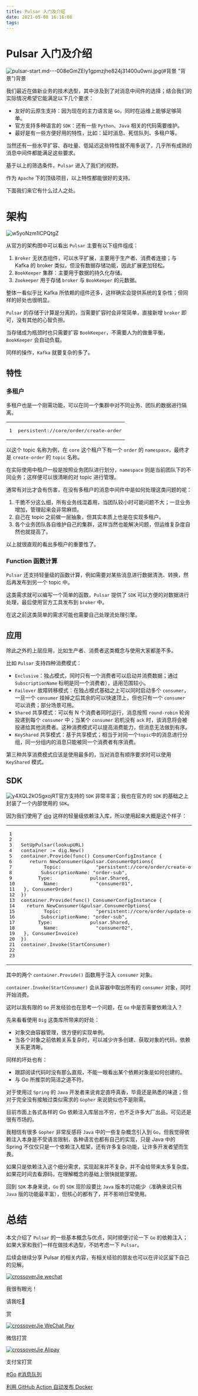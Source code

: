 ```yaml
---
title: Pulsar 入门及介绍
date: 2021-05-08 16:16:08
tags:
---
```


# Pulsar 入门及介绍

![pulsar-start.md---008eGmZEly1gpmzjhe824j31400u0wni.jpg](../images/Pulsar-入门及介绍/u6VKbdFmzW4P8vD-0462488.jpg)(#背景 "背景")背景

我们最近在做新业务的技术选型，其中涉及到了对消息中间件的选择；结合我们的实际情况希望它能满足以下几个要求：

* 友好的云原生支持：因为现在的主力语言是 `Go`，同时在运维上能够足够简单。
* 官方支持多种语言的 `SDK`：还有一些 `Python`、`Java` 相关的代码需要维护。
* 最好是有一些方便好用的特性，比如：延时消息、死信队列、多租户等。

当然还有一些水平扩容、吞吐量、低延迟这些特性就不用多说了，几乎所有成熟的消息中间件都能满足这些要求。

基于以上的筛选条件，`Pulsar` 进入了我们的视野。

作为 `Apache` 下的顶级项目，以上特性都能很好的支持。

下面我们来它有什么过人之处。

# [](#架构 "架构")架构

![w5yoNzm1lCPQtgZ](../images/Pulsar-入门及介绍/w5yoNzm1lCPQtgZ-0463048-0463051-0463203.jpg)

从官方的架构图中可以看出 `Pulsar` 主要有以下组件组成：

1.  `Broker` 无状态组件，可以水平扩展，主要用于生产者、消费者连接；与 Kafka 的 broker 类似，但没有数据存储功能，因此扩展更加轻松。
2.  `BookKeeper` 集群：主要用于数据的持久化存储。
3.  `Zookeeper` 用于存储 `broker` 与 `BookKeeper` 的元数据。

整体一看似乎比 Kafka 所依赖的组件还多，这样确实会提供系统的复杂性；但同样的好处也很明显。

`Pulsar` 的存储于计算是分离的，当需要扩容时会非常简单，直接新增 `broker` 即可，没有其他的心智负担。

当存储成为瓶颈时也只需要扩容 `BookKeeper`，不需要人为的做重平衡，`BookKeeper` 会自动负载。

同样的操作，`Kafka` 就要复杂的多了。

## [](#特性 "特性")特性

### [](#多租户 "多租户")多租户

多租户也是一个刚需功能，可以在同一个集群中对不同业务、团队的数据进行隔离。

<table><tbody><tr><td class="gutter"><pre><div class="line">1</div></pre></td><td class="code"><pre><div class="line">persistent://core/order/create-order</div></pre></td></tr></tbody></table>

以这个 topic 名称为例，在 `core` 这个租户下有一个 `order` 的 `namespace`，最终才是 `create-order` 的 `topic` 名称。

在实际使用中租户一般是按照业务团队进行划分，`namespace` 则是当前团队下的不同业务；这样便可以很清晰的对 topic 进行管理。

通常有对比才会有伤害，在没有多租户的消息中间件中是如何处理这类问题的呢：

1.  干脆不分这么细，所有业务线混着用，当团队较小时可能问题不大；一旦业务增加，管理起来会非常麻烦。
2.  自己在 topic 之前做一层抽象，但其实本质上也是在实现多租户。
3.  各个业务团队各自维护自己的集群，这样当然也能解决问题，但运维复杂度自然也就提高了。

以上就很直观的看出多租户的重要性了。

### [](#Function-函数计算 "Function 函数计算")Function 函数计算

`Pulsar` 还支持轻量级的函数计算，例如需要对某些消息进行数据清洗、转换，然后再发布到另一个 topic 中。

这类需求就可以编写一个简单的函数，`Pulsar` 提供了 `SDK` 可以方便的对数据进行处理，最后使用官方工具发布到 `broker` 中。

在这之前这类简单的需求可能也需要自己处理流处理引擎。

## [](#应用 "应用")应用

除此之外的上层应用，比如生产者、消费者这类概念与使用大家都差不多。

比如 `Pulsar` 支持四种消费模式：

* `Exclusive`：独占模式，同时只有一个消费者可以启动并消费数据；通过 `SubscriptionName` 标明是同一个消费者），适用范围较小。
* `Failover` 故障转移模式：在独占模式基础之上可以同时启动多个 `consumer`，一旦一个 `consumer` 挂掉之后其余的可以快速顶上，但也只有一个 `consumer` 可以消费；部分场景可用。
* `Shared` 共享模式：可以有 N 个消费者同时运行，消息按照 `round-robin` 轮询投递到每个 `consumer` 中；当某个 `consumer` 宕机没有 `ack` 时，该消息将会被投递给其他消费者。这种消费模式可以提高消费能力，但消息无法做到有序。
* `KeyShared` 共享模式：基于共享模式；相当于对同一个`topic`中的消息进行分组，同一分组内的消息只能被同一个消费者有序消费。

第三种共享消费模式应该是使用最多的，当对消息有顺序要求时可以使用 `KeyShared` 模式。

## [](#SDK "SDK")SDK



![y4XQL2kOSgxojRT](../images/Pulsar-入门及介绍/y4XQL2kOSgxojRT-0463341.jpg)官方支持的 `SDK` 非常丰富；我也在官方的 `SDK` 的基础之上封装了一个内部使用的 `SDK`。

因为我们使用了 [dig](https://pkg.go.dev/go.uber.org/dig) 这样的轻量级依赖注入库，所以使用起来大概是这个样子：

<table><tbody><tr><td class="gutter"><pre><div class="line">1</div><div class="line">2</div><div class="line">3</div><div class="line">4</div><div class="line">5</div><div class="line">6</div><div class="line">7</div><div class="line">8</div><div class="line">9</div><div class="line">10</div><div class="line">11</div><div class="line">12</div><div class="line">13</div><div class="line">14</div><div class="line">15</div><div class="line">16</div><div class="line">17</div><div class="line">18</div><div class="line">19</div><div class="line">20</div><div class="line">21</div><div class="line">22</div><div class="line">23</div></pre></td><td class="code"><pre><div class="line">SetUpPulsar(lookupURL)</div><div class="line">container := dig.New()</div><div class="line">container.Provide(<span class="function"><span class="keyword">func</span><span class="params">()</span> <span class="title">ConsumerConfigInstance</span></span> {</div><div class="line">	<span class="keyword">return</span> NewConsumer(&amp;pulsar.ConsumerOptions{</div><div class="line">		Topic:            <span class="string">"persistent://core/order/create-order"</span>,</div><div class="line">		SubscriptionName: <span class="string">"order-sub"</span>,</div><div class="line">		Type:             pulsar.Shared,</div><div class="line">		Name:             <span class="string">"consumer01"</span>,</div><div class="line">	}, ConsumerOrder)</div><div class="line"></div><div class="line">})</div><div class="line"></div><div class="line">container.Provide(<span class="function"><span class="keyword">func</span><span class="params">()</span> <span class="title">ConsumerConfigInstance</span></span> {</div><div class="line">	<span class="keyword">return</span> NewConsumer(&amp;pulsar.ConsumerOptions{</div><div class="line">		Topic:            <span class="string">"persistent://core/order/update-order"</span>,</div><div class="line">		SubscriptionName: <span class="string">"order-sub"</span>,</div><div class="line">		Type:             pulsar.Shared,</div><div class="line">		Name:             <span class="string">"consumer02"</span>,</div><div class="line">	}, ConsumerInvoice)</div><div class="line"></div><div class="line">})</div><div class="line"></div><div class="line">container.Invoke(StartConsumer)</div></pre></td></tr></tbody></table>

其中的两个 `container.Provide()` 函数用于注入 `consumer` 对象。

`container.Invoke(StartConsumer)` 会从容器中取出所有的 `consumer` 对象，同时开始消费。

这时以我有限的 `Go` 开发经验也在思考一个问题，在 `Go` 中是否需要依赖注入？

先来看看使用 `Dig` 这类库所带来的好处：

* 对象交由容器管理，很方便的实现单例。
* 当各个对象之前依赖关系复杂时，可以减少许多创建、获取对象的代码，依赖关系更清晰。

同样的坏处也有：

* 跟踪阅读代码时没有那么直观，不能一眼看出某个依赖对象是如何创建的。
* 与 Go 所推崇的简洁之道不符。

对于使用过 `Spring` 的 `Java` 开发者来说肯定直呼真香，毕竟还是熟悉的味道；但对于完全没有接触过类似需求的 `Gopher` 来说貌似也不是刚需。

目前市面上各式各样的 Go 依赖注入库层出不穷，也不乏许多大厂出品，可见还是很有市场的。

我相信有很多 `Gopher` 非常反感将 `Java` 中的一些复杂概念引入到 `Go`，但我觉得依赖注入本身是不受语言限制，各种语言也都有自己的实现，只是 Java 中的 Spring 不仅仅只是一个依赖注入框架，还有许多复杂功能，让许多开发者望而生畏。

如果只是依赖注入这个细分需求，实现起来并不复杂，并不会给带来太多复杂度。如果花时间去看源码，在理解概念的基础上很快就能掌握。

回到 `SDK` 本身来说，`Go` 的 `SDK` 现阶段要比 `Java` 版本的功能少（准确来说只有 `Java` 版的功能最丰富），但核心的都有了，并不影响日常使用。

# [](#总结 "总结")总结

本文介绍了 `Pulsar` 的一些基本概念与优点，同时顺便讨论一下 `Go` 的依赖注入；如果大家和我们一样在做技术选型，不妨考虑一下 `Pulsar`。

后续会继续分享 Pulsar 的相关内容，有相关经验的朋友也可以在评论区留下自己的见解。

[![crossoverJie wechat](/uploads/weixinfooter1.jpg)](/uploads/weixinfooter1.jpg)

我很有眼光！

请我吃🍗

赏

[![crossoverJie WeChat Pay](/weixin-reward-image.jpg)](/weixin-reward-image.jpg)

微信打赏

[![crossoverJie Alipay](/alipay-reward-image.jpg)](/alipay-reward-image.jpg)

支付宝打赏

[#Go](/tags/Go/) [#消息队列](/tags/消息队列/)

[利用 GitHub Action 自动发布 Docker](/2021/03/26/go/github-actions/ "利用 GitHub Action 自动发布 Docker")